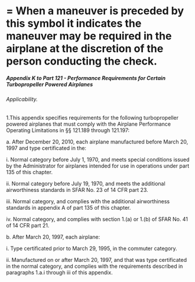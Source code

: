 
# = When a maneuver is preceded by this symbol it indicates the maneuver may be required in the airplane at the discretion of the person conducting the check.
##### Appendix K to Part 121 - Performance Requirements for Certain Turbopropeller Powered Airplanes
###### Applicability.

1.This appendix specifies requirements for the following turbopropeller powered airplanes that must comply with the Airplane Performance Operating Limitations in §§ 121.189 through 121.197:

a. After December 20, 2010, each airplane manufactured before March 20, 1997 and type certificated in the:

i. Normal category before July 1, 1970, and meets special conditions issued by the Administrator for airplanes intended for use in operations under part 135 of this chapter.

ii. Normal category before July 19, 1970, and meets the additional airworthiness standards in SFAR No. 23 of 14 CFR part 23.

iii. Normal category, and complies with the additional airworthiness standards in appendix A of part 135 of this chapter.

iv. Normal category, and complies with section 1.(a) or 1.(b) of SFAR No. 41 of 14 CFR part 21.

b. After March 20, 1997, each airplane:

i. Type certificated prior to March 29, 1995, in the commuter category.

ii. Manufactured on or after March 20, 1997, and that was type certificated in the normal category, and complies with the requirements described in paragraphs 1.a.i through iii of this appendix.
